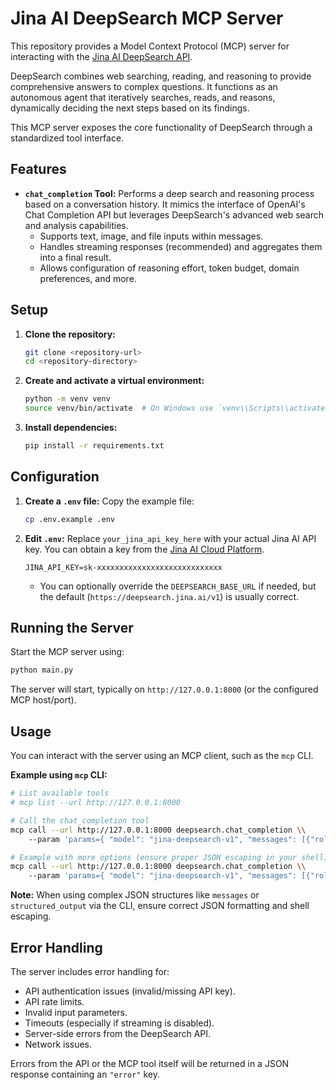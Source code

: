 # Jina AI DeepSearch MCP Server

This repository provides a Model Context Protocol (MCP) server for interacting with the [Jina AI DeepSearch API](https://jina.ai/deepsearch/).

DeepSearch combines web searching, reading, and reasoning to provide comprehensive answers to complex questions. It functions as an autonomous agent that iteratively searches, reads, and reasons, dynamically deciding the next steps based on its findings.

This MCP server exposes the core functionality of DeepSearch through a standardized tool interface.

## Features

*   **`chat_completion` Tool:** Performs a deep search and reasoning process based on a conversation history. It mimics the interface of OpenAI's Chat Completion API but leverages DeepSearch's advanced web search and analysis capabilities.
    *   Supports text, image, and file inputs within messages.
    *   Handles streaming responses (recommended) and aggregates them into a final result.
    *   Allows configuration of reasoning effort, token budget, domain preferences, and more.

## Setup

1.  **Clone the repository:**
    ```bash
    git clone <repository-url>
    cd <repository-directory>
    ```

2.  **Create and activate a virtual environment:**
    ```bash
    python -m venv venv
    source venv/bin/activate  # On Windows use `venv\\Scripts\\activate`
    ```

3.  **Install dependencies:**
    ```bash
    pip install -r requirements.txt
    ```

## Configuration

1.  **Create a `.env` file:**
    Copy the example file:
    ```bash
    cp .env.example .env
    ```

2.  **Edit `.env`:**
    Replace `your_jina_api_key_here` with your actual Jina AI API key. You can obtain a key from the [Jina AI Cloud Platform](https://cloud.jina.ai/).
    ```dotenv
    JINA_API_KEY=sk-xxxxxxxxxxxxxxxxxxxxxxxxxxxx
    ```
    *   You can optionally override the `DEEPSEARCH_BASE_URL` if needed, but the default (`https://deepsearch.jina.ai/v1`) is usually correct.

## Running the Server

Start the MCP server using:

```bash
python main.py
```

The server will start, typically on `http://127.0.0.1:8000` (or the configured MCP host/port).

## Usage

You can interact with the server using an MCP client, such as the `mcp` CLI.

**Example using `mcp` CLI:**

```bash
# List available tools
# mcp list --url http://127.0.0.1:8000

# Call the chat_completion tool
mcp call --url http://127.0.0.1:8000 deepsearch.chat_completion \\
    --param 'params={ "model": "jina-deepsearch-v1", "messages": [{"role": "user", "content": "What were the key advancements in AI in 2023?"}] }'

# Example with more options (ensure proper JSON escaping in your shell)
mcp call --url http://127.0.0.1:8000 deepsearch.chat_completion \\
    --param 'params={ "model": "jina-deepsearch-v1", "messages": [{"role": "user", "content": "Compare the performance of Llama 2 and GPT-4 on coding tasks, citing sources."}], "reasoning_effort": "high", "max_returned_urls": 5 }'
```

**Note:** When using complex JSON structures like `messages` or `structured_output` via the CLI, ensure correct JSON formatting and shell escaping.

## Error Handling

The server includes error handling for:

*   API authentication issues (invalid/missing API key).
*   API rate limits.
*   Invalid input parameters.
*   Timeouts (especially if streaming is disabled).
*   Server-side errors from the DeepSearch API.
*   Network issues.

Errors from the API or the MCP tool itself will be returned in a JSON response containing an `"error"` key.
